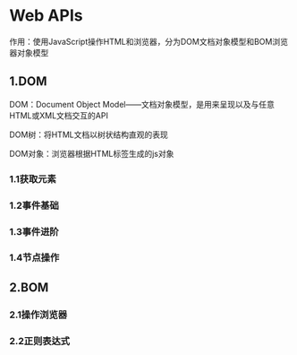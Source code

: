 # Web APIs

作用：使用JavaScript操作HTML和浏览器，分为DOM文档对象模型和BOM浏览器对象模型

## 1.DOM

DOM：Document Object Model——文档对象模型，是用来呈现以及与任意HTML或XML文档交互的API

DOM树：将HTML文档以树状结构直观的表现

DOM对象：浏览器根据HTML标签生成的js对象

### 1.1获取元素

### 1.2事件基础

### 1.3事件进阶

### 1.4节点操作

## 2.BOM

### 2.1操作浏览器

### 2.2正则表达式
